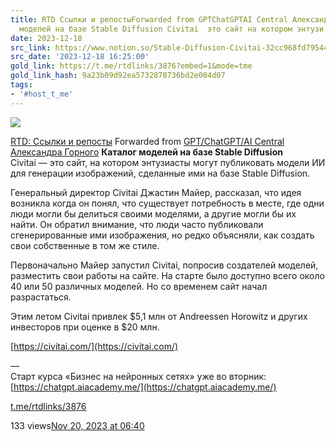 ```yaml
---
title: RTD Ссылки и репостыForwarded from GPTChatGPTAI Central Александра ГорногоКаталог
  моделей на базе Stable Diffusion Civitai  это сайт на котором энтузи
date: 2023-12-18
src_link: https://www.notion.so/Stable-Diffusion-Civitai-32cc968fd7954429ba90b868a7ee70bf
src_date: '2023-12-18 16:25:00'
gold_link: https://t.me/rtdlinks/3876?embed=1&mode=tme
gold_link_hash: 9a23b09d92ea5732878736bd2e004d07
tags:
- '#host_t_me'
---
```




[*![](https://cdn4.cdn-telegram.org/file/OSP5eSN1Fh5Og4jH5NBxBc3QAzgqHjg8SyCD5TphYcAL91DciL-FdaFVdCUUE21blsgMX6_Euw6qYj0znJomfWcNm0CID6mfmfmqoMLJ15pqsco68PosPtf7kKP_X3OpDin34tBOFtdPMfbHiS9hOsiLuTZmoSV2ngxItKoATygKQt6QSA5vfY7RMnXgFnJ_mVX31etU3BuiWvWTlO0yCCj-cVm-HtfOrveectudQXBX6Xw-hoCfOC3V110Lp6591VwnJtY5SowUdpFWmm3ZSh2_bGQYm-VxafONrOneFzG28g3dnJRNPqM8J5ajxibmoOo6zvCbUHlrt03-GSAmwg.jpg)*](https://t.me/rtdlinks)



[RTD: Ссылки и репосты](https://t.me/rtdlinks)
Forwarded from [GPT/ChatGPT/AI Central Александра Горного](https://t.me/aioftheday/720)
**Каталог моделей на базе Stable Diffusion**  
Civitai — это сайт, на котором энтузиасты могут публиковать модели ИИ для генерации изображений, сделанные ими на базе Stable Diffusion.   
  
Генеральный директор Civitai Джастин Майер, рассказал, что идея возникла когда он понял, что существует потребность в месте, где одни люди могли бы делиться своими моделями, а другие могли бы их найти. Он обратил внимание, что люди часто публиковали сгенерированные ими изображения, но редко объясняли, как создать свои собственные в том же стиле.   
  
Первоначально Майер запустил Civitai, попросив создателей моделей, разместить свои работы на сайте. На старте было доступно всего около 40 или 50 различных моделей. Но со временем сайт начал разрастаться.  
  
Этим летом Civitai привлек $5,1 млн от Andreessen Horowitz и других инвесторов при оценке в $20 млн.  
  
[https://civitai.com/](https://civitai.com/)  
  
—  
Старт курса «Бизнес на нейронных сетях» уже во вторник: [https://chatgpt.aiacademy.me/](https://chatgpt.aiacademy.me/)

[t.me/rtdlinks/3876](https://t.me/rtdlinks/3876)

133 views[Nov 20, 2023 at 06:40](https://t.me/rtdlinks/3876)